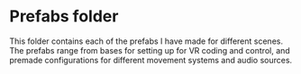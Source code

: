 # Prefabs folder

This folder contains each of the prefabs I have made for different scenes. The prefabs range from bases for setting up for VR
coding and control, and premade configurations for different movement systems and audio sources. 
